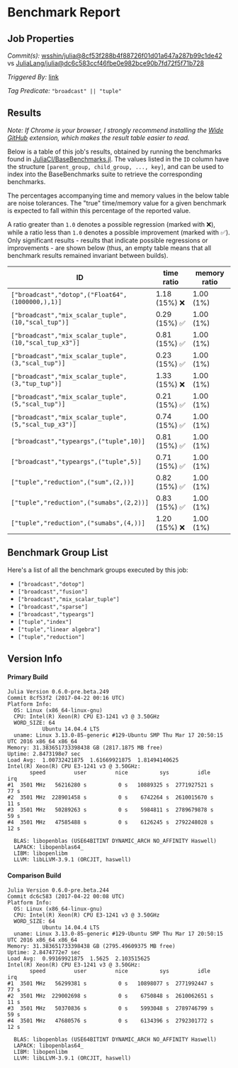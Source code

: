 # Benchmark Report

## Job Properties

*Commit(s):* [wsshin/julia@8cf53f288b4f88726f01d01a647a287b99c1de42](https://github.com/wsshin/julia/commit/8cf53f288b4f88726f01d01a647a287b99c1de42) vs [JuliaLang/julia@dc6c583ccf46fbe0e982bce90b7fd72f5f71b728](https://github.com/JuliaLang/julia/commit/dc6c583ccf46fbe0e982bce90b7fd72f5f71b728)

*Triggered By:* [link](https://github.com/JuliaLang/julia/pull/21446#issuecomment-296338928)

*Tag Predicate:* `"broadcast" || "tuple"`

## Results

*Note: If Chrome is your browser, I strongly recommend installing the [Wide GitHub](https://chrome.google.com/webstore/detail/wide-github/kaalofacklcidaampbokdplbklpeldpj?hl=en)
extension, which makes the result table easier to read.*

Below is a table of this job's results, obtained by running the benchmarks found in
[JuliaCI/BaseBenchmarks.jl](https://github.com/JuliaCI/BaseBenchmarks.jl). The values
listed in the `ID` column have the structure `[parent_group, child_group, ..., key]`,
and can be used to index into the BaseBenchmarks suite to retrieve the corresponding
benchmarks.

The percentages accompanying time and memory values in the below table are noise tolerances. The "true"
time/memory value for a given benchmark is expected to fall within this percentage of the reported value.

A ratio greater than `1.0` denotes a possible regression (marked with :x:), while a ratio less
than `1.0` denotes a possible improvement (marked with :white_check_mark:). Only significant results - results
that indicate possible regressions or improvements - are shown below (thus, an empty table means that all
benchmark results remained invariant between builds).

| ID | time ratio | memory ratio |
|----|------------|--------------|
| `["broadcast","dotop",("Float64",(1000000,),1)]` | 1.18 (15%) :x: | 1.00 (1%)  |
| `["broadcast","mix_scalar_tuple",(10,"scal_tup")]` | 0.29 (15%) :white_check_mark: | 1.00 (1%)  |
| `["broadcast","mix_scalar_tuple",(10,"scal_tup_x3")]` | 0.81 (15%) :white_check_mark: | 1.00 (1%)  |
| `["broadcast","mix_scalar_tuple",(3,"scal_tup")]` | 0.23 (15%) :white_check_mark: | 1.00 (1%)  |
| `["broadcast","mix_scalar_tuple",(3,"tup_tup")]` | 1.33 (15%) :x: | 1.00 (1%)  |
| `["broadcast","mix_scalar_tuple",(5,"scal_tup")]` | 0.21 (15%) :white_check_mark: | 1.00 (1%)  |
| `["broadcast","mix_scalar_tuple",(5,"scal_tup_x3")]` | 0.74 (15%) :white_check_mark: | 1.00 (1%)  |
| `["broadcast","typeargs",("tuple",10)]` | 0.81 (15%) :white_check_mark: | 1.00 (1%)  |
| `["broadcast","typeargs",("tuple",5)]` | 0.71 (15%) :white_check_mark: | 1.00 (1%)  |
| `["tuple","reduction",("sum",(2,))]` | 0.82 (15%) :white_check_mark: | 1.00 (1%)  |
| `["tuple","reduction",("sumabs",(2,2))]` | 0.83 (15%) :white_check_mark: | 1.00 (1%)  |
| `["tuple","reduction",("sumabs",(4,))]` | 1.20 (15%) :x: | 1.00 (1%)  |

## Benchmark Group List

Here's a list of all the benchmark groups executed by this job:

- `["broadcast","dotop"]`
- `["broadcast","fusion"]`
- `["broadcast","mix_scalar_tuple"]`
- `["broadcast","sparse"]`
- `["broadcast","typeargs"]`
- `["tuple","index"]`
- `["tuple","linear algebra"]`
- `["tuple","reduction"]`

## Version Info

#### Primary Build

```
Julia Version 0.6.0-pre.beta.249
Commit 8cf53f2 (2017-04-22 00:16 UTC)
Platform Info:
  OS: Linux (x86_64-linux-gnu)
  CPU: Intel(R) Xeon(R) CPU E3-1241 v3 @ 3.50GHz
  WORD_SIZE: 64
           Ubuntu 14.04.4 LTS
  uname: Linux 3.13.0-85-generic #129-Ubuntu SMP Thu Mar 17 20:50:15 UTC 2016 x86_64 x86_64
Memory: 31.383651733398438 GB (2817.1875 MB free)
Uptime: 2.8473198e7 sec
Load Avg:  1.00732421875  1.61669921875  1.81494140625
Intel(R) Xeon(R) CPU E3-1241 v3 @ 3.50GHz: 
       speed         user         nice          sys         idle          irq
#1  3501 MHz   56216280 s          0 s   10889325 s  2771927521 s         77 s
#2  3501 MHz  228901458 s          0 s    6742264 s  2610015670 s         11 s
#3  3501 MHz   50289263 s          0 s    5984811 s  2789679878 s         59 s
#4  3501 MHz   47585488 s          0 s    6126245 s  2792248028 s         12 s

  BLAS: libopenblas (USE64BITINT DYNAMIC_ARCH NO_AFFINITY Haswell)
  LAPACK: libopenblas64_
  LIBM: libopenlibm
  LLVM: libLLVM-3.9.1 (ORCJIT, haswell)

```

#### Comparison Build

```
Julia Version 0.6.0-pre.beta.244
Commit dc6c583 (2017-04-22 00:08 UTC)
Platform Info:
  OS: Linux (x86_64-linux-gnu)
  CPU: Intel(R) Xeon(R) CPU E3-1241 v3 @ 3.50GHz
  WORD_SIZE: 64
           Ubuntu 14.04.4 LTS
  uname: Linux 3.13.0-85-generic #129-Ubuntu SMP Thu Mar 17 20:50:15 UTC 2016 x86_64 x86_64
Memory: 31.383651733398438 GB (2795.49609375 MB free)
Uptime: 2.8474772e7 sec
Load Avg:  0.99169921875  1.5625  2.103515625
Intel(R) Xeon(R) CPU E3-1241 v3 @ 3.50GHz: 
       speed         user         nice          sys         idle          irq
#1  3501 MHz   56299381 s          0 s   10898077 s  2771992447 s         77 s
#2  3501 MHz  229002698 s          0 s    6750848 s  2610062651 s         11 s
#3  3501 MHz   50370836 s          0 s    5993048 s  2789746799 s         59 s
#4  3501 MHz   47680576 s          0 s    6134396 s  2792301772 s         12 s

  BLAS: libopenblas (USE64BITINT DYNAMIC_ARCH NO_AFFINITY Haswell)
  LAPACK: libopenblas64_
  LIBM: libopenlibm
  LLVM: libLLVM-3.9.1 (ORCJIT, haswell)

```
